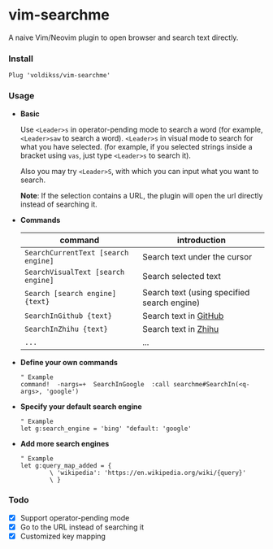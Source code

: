 # vim-searchme

A naive Vim/Neovim plugin to open browser and search text directly.

### Install

```vim
Plug 'voldikss/vim-searchme'
```

### Usage

- **Basic**

    Use `<Leader>s` in operator-pending mode to search a word (for example, `<Leader>saw` to search a word). `<Leader>s` in visual mode to search for what you have selected. (for example, if you selected strings inside a bracket using `vas`, just type `<Leader>s` to search it).

    Also you may try `<Leader>S`, with which you can input what you want to search.

    **Note**: If the selection contains a URL, the plugin will open the url directly instead of searching it.

- **Commands**

    | command | introduction |
    | --- | --- |
    |`SearchCurrentText [search engine]`  | Search text under the cursor                   |
    |`SearchVisualText [search engine]`   | Search selected text                           |
    |`Search [search engine] {text}`      | Search text (using specified search engine)    |
    |`SearchInGithub {text}`              | Search text in [GitHub](https://github.com)    |
    |`SearchInZhihu {text}`               | Search text in [Zhihu](https://www.zhihu.com/) |
    |`...`                                | ...                                            |

- **Define your own commands**

    ```vim
    " Example
    command!  -nargs=+  SearchInGoogle  :call searchme#SearchIn(<q-args>, 'google')
    ```

- **Specify your default search engine**
    ```vim
    " Example
    let g:search_engine = 'bing' "default: 'google'
    ```

- **Add more search engines**

    ```vim
    " Example
    let g:query_map_added = {
            \ 'wikipedia': 'https://en.wikipedia.org/wiki/{query}'
            \ }
    ```

### Todo

-   [x] Support operator-pending mode
-   [x] Go to the URL instead of searching it
-   [x] Customized key mapping
